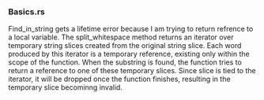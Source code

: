 ### Basics.rs

Find_in_string gets a lifetime error because I am trying to return refrence to a local variable. The split_whitespace method returns an iterator over temporary string slices created from the original string slice. Each word produced by this iterator is a temporary reference, existing only within the scope of the function. When the substring is found, the function tries to return a reference to one of these temporary slices. Since slice is tied to the iterator, it will be dropped once the function finishes, resulting in the temporary slice becominng invalid.